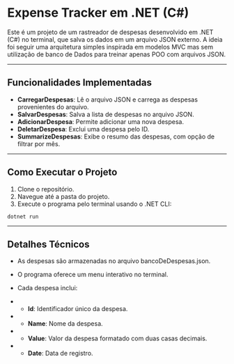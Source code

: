# Expense Tracker em .NET (C#)

Este é um projeto de um rastreador de despesas desenvolvido em .NET (C#) no terminal, que salva os dados em um arquivo JSON externo.
A ideia foi seguir uma arquitetura simples inspirada em modelos MVC mas sem utilização de banco de Dados para treinar apenas POO com arquivos JSON.

---  
## Funcionalidades Implementadas
- **CarregarDespesas**: Lê o arquivo JSON e carrega as despesas provenientes do arquivo.
- **SalvarDespesas**: Salva a lista de despesas no arquivo JSON.
- **AdicionarDespesa**: Permite adicionar uma nova despesa.
- **DeletarDespesa**: Exclui uma despesa pelo ID.
- **SummarizeDespesas**: Exibe o resumo das despesas, com opção de filtrar por mês.

---

## Como Executar o Projeto
1. Clone o repositório.
2. Navegue até a pasta do projeto.
3. Execute o programa pelo terminal usando o .NET CLI:
```
dotnet run

```

---

## Detalhes Técnicos

- As despesas são armazenadas no arquivo bancoDeDespesas.json.
- O programa oferece um menu interativo no terminal.

- Cada despesa inclui:
- - **Id**: Identificador único da despesa.
- - **Name**: Nome da despesa.
- - **Value**: Valor da despesa formatado com duas casas decimais.
- - **Date**: Data de registro.